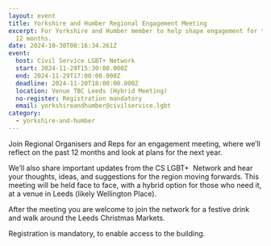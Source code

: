 ```yaml
---
layout: event
title: Yorkshire and Humber Regional Engagement Meeting
excerpt: For Yorkshire and Humber member to help shape engagement for the next
  12 months.
date: 2024-10-30T08:16:34.261Z
event:
  host: Civil Service LGBT+ Network
  start: 2024-11-29T15:30:00.000Z
  end: 2024-11-29T17:00:00.000Z
  deadline: 2024-11-20T18:00:00.000Z
  location: Venue TBC Leeds (Hybrid Meeting)
  no-register: Registration mandatory
  email: yorkshireandhumber@civilservice.lgbt
category:
  - yorkshire-and-humber
---
```

Join Regional Organisers and Reps for an engagement meeting, where we’ll reflect on the past 12 months and look at plans for the next year.

We’ll also share important updates from the CS LGBT+  Network and hear your thoughts, ideas, and suggestions for the region moving forwards.  This meeting will be held face to face, with a hybrid option for those who need it, at a venue in Leeds (likely Wellington Place).

After the meeting you are welcome to join the network for a festive drink and walk around the Leeds Christmas Markets.

Registration is mandatory, to enable access to the building.